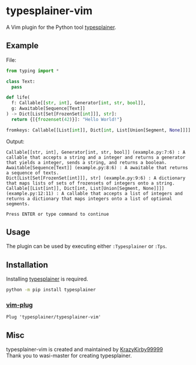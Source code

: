 # typesplainer-vim

A Vim plugin for the Python tool [typesplainer](https://github.com/wasi-master/typesplainer).

## Example

File:

```python
from typing import *

class Text:
  pass

def life(
  f: Callable[[str, int], Generator[int, str, bool]],
  g: Awaitable[Sequence[Text]]
) -> Dict[List[Set[FrozenSet[int]]], str]:
  return {[{frozenset(42)}]: "Hello World!"}

fromkeys: Callable[[List[int]], Dict[int, List[Union[Segment, None]]]]
```

Output:

```
Callable[[str, int], Generator[int, str, bool]] (example.py:7:6) : A callable that accepts a string and a integer and returns a generator that yields a integer, sends a string, and returns a boolean.
Awaitable[Sequence[Text]] (example.py:8:6) : A awaitable that returns a sequence of texts.
Dict[List[Set[FrozenSet[int]]], str] (example.py:9:6) : A dictionary that maps lists of sets of frozensets of integers onto a string.
Callable[[List[int]], Dict[int, List[Union[Segment, None]]]] (example.py:12:11) : A callable that accepts a list of integers and returns a dictionary that maps integers onto a list of optional segments.

Press ENTER or type command to continue
```

## Usage

The plugin can be used by executing either `:Typesplainer` or `:Tps`.

## Installation

Installing [typesplainer](https://pypi.org/project/typesplainer/) is required.

```bash
python -m pip install typesplainer
```

### [vim-plug](https://github.com/junegunn/vim-plug)

```vimscript
Plug 'typesplainer/typesplainer-vim'
```

## Misc

typesplainer-vim is created and maintained by [KrazyKirby99999](https://github.com/KrazyKirby99999)\
Thank you to wasi-master for creating typesplainer.
